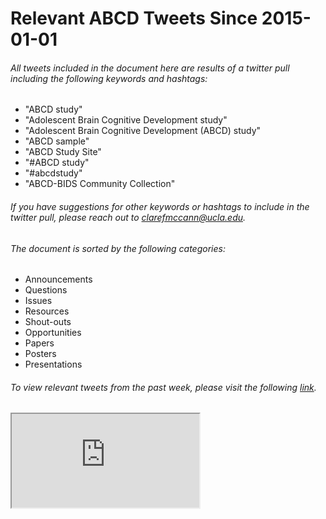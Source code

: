 # Relevant ABCD Tweets Since 2015-01-01

###### All tweets included in the document here are results of a twitter pull including the following keywords and hashtags:
  * "ABCD study"
  * "Adolescent Brain Cognitive Development study"
  * "Adolescent Brain Cognitive Development (ABCD) study"
  * "ABCD sample"
  * "ABCD Study Site"
  * "#ABCD study"
  * "#abcdstudy"
  * "ABCD-BIDS Community Collection"

###### If you have suggestions for other keywords or hashtags to include in the twitter pull, please reach out to clarefmccann@ucla.edu.

###### The document is sorted by the following categories:
  * Announcements
  * Questions
  * Issues
  * Resources
  * Shout-outs
  * Opportunities
  * Papers
  * Posters
  * Presentations

###### To view relevant tweets from the past week, please visit the following [link](https://now-i-know-my-abcd.github.io/docs/recent_tweets.html).

<div>
  <iframe src="https://docs.google.com/spreadsheets/d/1MWnxlzIEpcCQTe3aW3cfmuwJhDoS8MPRUbJ_71n2A94/edit?usp=sharing">
  </iframe>
</div>
